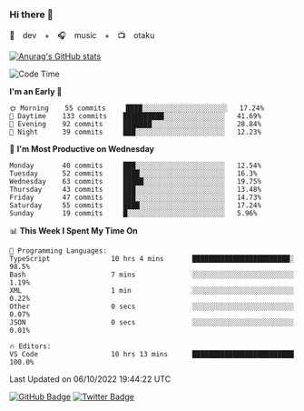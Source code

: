 ### Hi there 👋

🚀　dev　+　🎧　music　+　📺　otaku


[![Anurag's GitHub stats](https://github-readme-stats.vercel.app/api?username=koheitasaka&count_private=true&show_icons=true&theme=monokai)](https://github.com/koheitasaka/github-readme-stats)

<!--START_SECTION:waka-->
![Code Time](http://img.shields.io/badge/Code%20Time-1%2C105%20hrs%2056%20mins-blue)

**I'm an Early 🐤** 

```text
🌞 Morning    55 commits     ████░░░░░░░░░░░░░░░░░░░░░   17.24% 
🌆 Daytime    133 commits    ██████████░░░░░░░░░░░░░░░   41.69% 
🌃 Evening    92 commits     ███████░░░░░░░░░░░░░░░░░░   28.84% 
🌙 Night      39 commits     ███░░░░░░░░░░░░░░░░░░░░░░   12.23%

```
📅 **I'm Most Productive on Wednesday** 

```text
Monday       40 commits     ███░░░░░░░░░░░░░░░░░░░░░░   12.54% 
Tuesday      52 commits     ████░░░░░░░░░░░░░░░░░░░░░   16.3% 
Wednesday    63 commits     █████░░░░░░░░░░░░░░░░░░░░   19.75% 
Thursday     43 commits     ███░░░░░░░░░░░░░░░░░░░░░░   13.48% 
Friday       47 commits     ███░░░░░░░░░░░░░░░░░░░░░░   14.73% 
Saturday     55 commits     ████░░░░░░░░░░░░░░░░░░░░░   17.24% 
Sunday       19 commits     █░░░░░░░░░░░░░░░░░░░░░░░░   5.96%

```


📊 **This Week I Spent My Time On** 

```text
💬 Programming Languages: 
TypeScript               10 hrs 4 mins       ████████████████████████░   98.5% 
Bash                     7 mins              ░░░░░░░░░░░░░░░░░░░░░░░░░   1.19% 
XML                      1 min               ░░░░░░░░░░░░░░░░░░░░░░░░░   0.22% 
Other                    0 secs              ░░░░░░░░░░░░░░░░░░░░░░░░░   0.07% 
JSON                     0 secs              ░░░░░░░░░░░░░░░░░░░░░░░░░   0.01%

🔥 Editors: 
VS Code                  10 hrs 13 mins      █████████████████████████   100.0%

```


 Last Updated on 06/10/2022 19:44:22 UTC
<!--END_SECTION:waka-->

[![GitHub Badge](https://img.shields.io/badge/GitHub-100000?style=for-the-badge&logo=github&logoColor=white)](https://github.com/koheitasaka)
[![Twitter Badge](https://img.shields.io/badge/Twitter-1DA1F2?style=for-the-badge&logo=twitter&logoColor=white)](https://twitter.com/sleep_asleep_)
